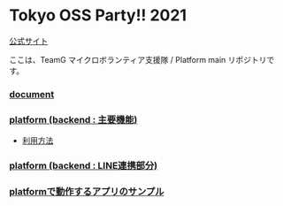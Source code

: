 # Tokyo OSS Party!! 2021

[公式サイト](https://tokyo-oss-party.com/)

ここは、TeamG マイクロボランティア支援隊 / Platform main リポジトリです。


### [document](https://github.com/urashin/micro-volunteer-docs)

### [platform (backend : 主要機能)](https://github.com/urashin/micro-volunteer-pf/blob/master/how_to_use.md)

* [利用方法](https://github.com/urashin/micro-volunteer-pf/blob/master/how_to_use.md)

### [platform (backend : LINE連携部分)](https://github.com/urashin/micro-volunteer-pf-python)

### [platformで動作するアプリのサンプル](https://github.com/urashin/micro-volunteer-app-sample)

